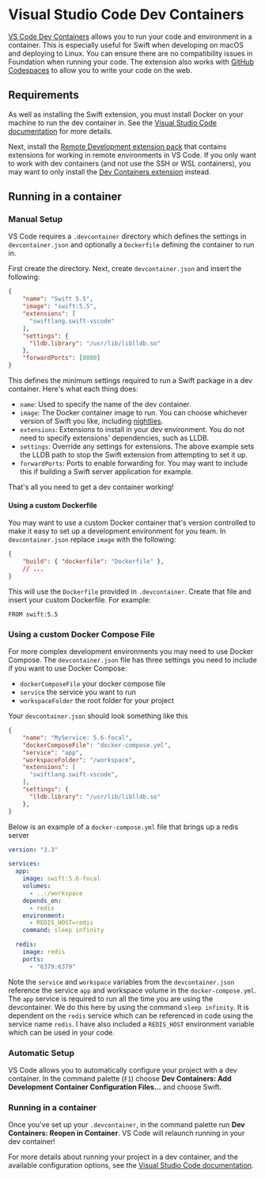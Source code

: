 # Visual Studio Code Dev Containers

[VS Code Dev Containers](https://code.visualstudio.com/docs/remote/containers) allows you to run your code and environment in a container. This is especially useful for Swift when developing on macOS and deploying to Linux. You can ensure there are no compatibility issues in Foundation when running your code. The extension also works with [GitHub Codespaces](https://github.com/features/codespaces) to allow you to write your code on the web.

## Requirements

As well as installing the Swift extension, you must install Docker on your machine to run the dev container in. See the [Visual Studio Code documentation](https://code.visualstudio.com/docs/devcontainers/containers) for more details.

Next, install the [Remote Development extension pack](https://marketplace.visualstudio.com/items?itemName=ms-vscode-remote.vscode-remote-extensionpack) that contains extensions for working in remote environments in VS Code. If you only want to work with dev containers (and not use the SSH or WSL containers), you may want to only install the [Dev Containers extension](https://marketplace.visualstudio.com/items?itemName=ms-vscode-remote.remote-containers) instead.

## Running in a container

### Manual Setup

VS Code requires a `.devcontainer` directory which defines the settings in `devcontainer.json` and optionally a `Dockerfile` defining the container to run in.

First create the directory. Next, create `devcontainer.json` and insert the following:

```json
{
    "name": "Swift 5.5",
    "image": "swift:5.5",
    "extensions": [
      "swiftlang.swift-vscode"
    ],
    "settings": {
      "lldb.library": "/usr/lib/liblldb.so"
    },
    "forwardPorts": [8080]
}
```

This defines the minimum settings required to run a Swift package in a dev container. Here's what each thing does:

* `name`: Used to specify the name of the dev container.
* `image`: The Docker container image to run. You can choose whichever version of Swift you like, including [nightlies](https://hub.docker.com/r/swiftlang/swift).
* `extensions`: Extensions to install in your dev environment. You do not need to specify extensions' dependencies, such as LLDB.
* `settings`: Override any settings for extensions. The above example sets the LLDB path to stop the Swift extension from attempting to set it up.
* `forwardPorts`: Ports to enable forwarding for. You may want to include this if building a Swift server application for example.

That's all you need to get a dev container working!

#### Using a custom Dockerfile

You may want to use a custom Docker container that's version controlled to make it easy to set up a development environment for you team. In `devcontainer.json` replace `image` with the following:

```json
{
    "build": { "dockerfile": "Dockerfile" },
    // ...
}
```

This will use the `Dockerfile` provided in `.devcontainer`. Create that file and insert your custom Dockerfile. For example:

```docker
FROM swift:5.5
```

### Using a custom Docker Compose File

For more complex development environments you may need to use Docker Compose. The `devcontainer.json` file has three settings you need to include if you want to use Docker Compose:
- `dockerComposeFile` your docker compose file
- `service` the service you want to run
- `workspaceFolder` the root folder for your project

Your `devcontainer.json` should look something like this

```json
{
    "name": "MyService: 5.6-focal",
    "dockerComposeFile": "docker-compose.yml",
    "service": "app",
    "workspaceFolder": "/workspace",
    "extensions": [
      "swiftlang.swift-vscode",
    ],
    "settings": {
      "lldb.library": "/usr/lib/liblldb.so"
    },
}
```

Below is an example of a `docker-compose.yml` file that brings up a redis server

```yaml
version: "3.3"

services:
  app:
    image: swift:5.6-focal
    volumes:
      - ..:/workspace
    depends_on:
      - redis
    environment:
      - REDIS_HOST=redis
    command: sleep infinity

  redis:
    image: redis
    ports:
      - "6379:6379"
```

Note the `service` and `workspace` variables from the `devcontainer.json` reference the service `app` and workspace volume in the `docker-compose.yml`. The `app` service is required to run all the time you are using the devcontainer. We do this here by using the command `sleep infinity`. It is dependent on the `redis` service which can be referenced in code using the service name `redis`. I have also included a `REDIS_HOST` environment variable which can be used in your code.

### Automatic Setup

VS Code allows you to automatically configure your project with a dev container. In the command palette (`F1`) choose **Dev Containers: Add Development Container Configuration Files...** and choose Swift.

### Running in a container

Once you've set up your `.devcontainer`, in the command palette run **Dev Containers: Reopen in Container**. VS Code will relaunch running in your dev container!

For more details about running your project in a dev container, and the available configuration options, see the [Visual Studio Code documentation](https://code.visualstudio.com/docs/remote/remote-overview).
